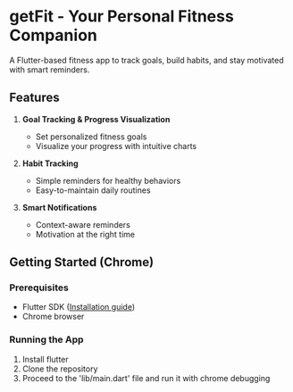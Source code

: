 # getFit - Your Personal Fitness Companion

A Flutter-based fitness app to track goals, build habits, and stay motivated with smart reminders.

## Features

1. **Goal Tracking & Progress Visualization**  
   - Set personalized fitness goals  
   - Visualize your progress with intuitive charts  

2. **Habit Tracking**  
   - Simple reminders for healthy behaviors  
   - Easy-to-maintain daily routines  

3. **Smart Notifications**  
   - Context-aware reminders  
   - Motivation at the right time  

## Getting Started (Chrome)

### Prerequisites
- Flutter SDK ([Installation guide](https://flutter.dev/docs/get-started/install))
- Chrome browser

### Running the App
1. Install flutter
2. Clone the repository 
3. Proceed to the 'lib/main.dart' file and run it with chrome debugging
  